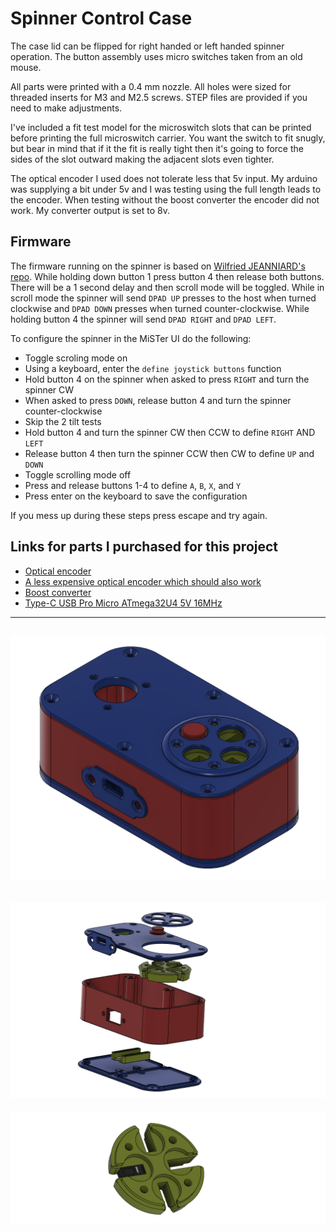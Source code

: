 # Spinner Control Case

The case lid can be flipped for right handed or left handed spinner operation. The button assembly uses micro switches taken from an old mouse.

All parts were printed with a 0.4 mm nozzle. All holes were sized for threaded inserts for M3 and M2.5 screws. STEP files are provided if you need to make adjustments.

I've included a fit test model for the microswitch slots that can be printed before printing the full microswitch carrier. You want the switch to fit snugly, but bear in mind that if it the fit is really tight then it's going to force the sides of the slot outward making the adjacent slots even tighter.

The optical encoder I used does not tolerate less that 5v input. My arduino was supplying a bit under 5v and I was testing using the full length leads to the encoder. When testing without the boost converter the encoder did not work. My converter output is set to 8v.

## Firmware

The firmware running on the spinner is based on [Wilfried JEANNIARD's repo](https://github.com/willoucom/Arduino_ArcadeSpinner). While holding down button 1 press button 4 then release both buttons. There will be a 1 second delay and then scroll mode will be toggled. While in scroll mode the spinner will send `DPAD UP` presses to the host when turned clockwise and `DPAD DOWN` presses when turned counter-clockwise. While holding button 4 the spinner will send `DPAD RIGHT` and `DPAD LEFT`.

To configure the spinner in the MiSTer UI do the following:

* Toggle scroling mode on
* Using a keyboard, enter the `define joystick buttons` function
* Hold button 4 on the spinner when asked to press `RIGHT` and turn the spinner CW
* When asked to press `DOWN`, release button 4 and turn the spinner counter-clockwise
* Skip the 2 tilt tests
* Hold button 4 and turn the spinner CW then CCW to define `RIGHT` AND `LEFT`
* Release button 4 then turn the spinner CCW then CW to define `UP` and `DOWN`
* Toggle scrolling mode off
* Press and release buttons 1-4 to define `A`, `B`, `X`, and `Y`
* Press enter on the keyboard to save the configuration

If you mess up during these steps press escape and try again.

## Links for parts I purchased for this project

* [Optical encoder](https://www.amazon.com/dp/B07MX1SYXB?ref=ppx_yo2ov_dt_b_product_details&th=1)
* [A less expensive optical encoder which should also work](https://www.amazon.com/dp/B00UTIFCVA/?coliid=I373P7F62KK8D2&colid=1G7PXZNDFR96N&psc=1&ref_=list_c_wl_lv_ov_lig_dp_it)
* [Boost converter](https://www.amazon.com/dp/B0C858YYQ1?ref=ppx_yo2ov_dt_b_product_details&th=1)
* [Type-C USB Pro Micro ATmega32U4 5V 16MHz](https://www.amazon.com/dp/B0BCW67NJP?psc=1&ref=ppx_yo2ov_dt_b_product_details)

---
![case image](images/case.png)
---
![exploded view](images/case-exploded.png)
---
![switch carrier](images/switch-carrier.png)
